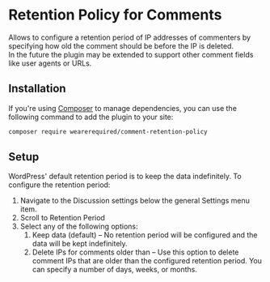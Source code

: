 # Retention Policy for Comments

Allows to configure a retention period of IP addresses of commenters by specifying how old the comment should be before the IP is deleted.  
In the future the plugin may be extended to support other comment fields like user agents or URLs.

## Installation

If you're using [Composer](https://getcomposer.org/) to manage dependencies, you can use the following command to add the plugin to your site:

```bash
composer require wearerequired/comment-retention-policy
```

## Setup

WordPress' default retention period is to keep the data indefinitely. To configure the retention period:

1. Navigate to the Discussion settings below the general Settings menu item.
2. Scroll to Retention Period
3. Select any of the following options:
   1. Keep data (default) – No retention period will be configured and the data will be kept indefinitely.
   2. Delete IPs for comments older than – Use this option to delete comment IPs that are older than the configured retention period. You can specify a number of days, weeks, or months.
